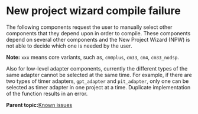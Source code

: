 # New project wizard compile failure 

The following components request the user to manually select other components that they depend upon in order to compile. These components depend on several other components and the New Project Wizard \(NPW\) is not able to decide which one is needed by the user.

**Note:** `xxx` means core variants, such as, `cm0plus`, `cm33`, `cm4`, `cm33_nodsp`.

Also for low-level adapter components, currently the different types of the same adapter cannot be selected at the same time. For example, if there are two types of timer adapters, `gpt_adapter` and `pit_adapter`, only one can be selected as timer adapter in one project at a time. Duplicate implementation of the function results in an error.

**Parent topic:**[Known issues](../topics/known_issues.md)

